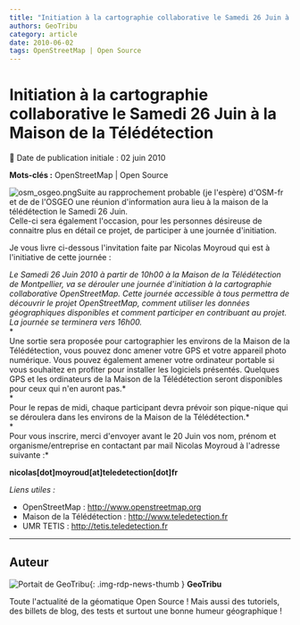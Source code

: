 ```yaml
---
title: "Initiation à la cartographie collaborative le Samedi 26 Juin à la Maison de la Télédétection"
authors: GeoTribu
category: article
date: 2010-06-02
tags: OpenStreetMap | Open Source
---
```


# Initiation à la cartographie collaborative le Samedi 26 Juin à la Maison de la Télédétection

:calendar: Date de publication initiale : 02 juin 2010

**Mots-clés :** OpenStreetMap | Open Source

![osm_osgeo.png](/sites/default/files/Tuto/img/divers/osm_osgeo.png)Suite au rapprochement probable (je l'espère) d'OSM-fr et de de l'OSGEO une réunion d'information aura lieu à la maison de la télédétection le Samedi 26 Juin.  
Celle-ci sera également l'occasion, pour les personnes désireuse de connaitre plus en détail ce projet, de participer à une journée d'initiation.

Je vous livre ci-dessous l'invitation faite par Nicolas Moyroud qui est à l'initiative de cette journée :

*Le Samedi 26 Juin 2010 à partir de 10h00 à la Maison de la Télédétection de Montpellier, va se dérouler une journée d'initiation à la cartographie collaborative OpenStreetMap. Cette journée accessible à tous permettra de découvrir le projet OpenStreetMap, comment utiliser les données géographiques disponibles et comment participer en contribuant au projet. La journée se terminera vers 16h00.*  
*  
Une sortie sera proposée pour cartographier les environs de la Maison de la Télédétection, vous pouvez donc amener votre GPS et votre appareil photo numérique. Vous pouvez également amener votre ordinateur portable si vous souhaitez en profiter pour installer les logiciels présentés. Quelques GPS et les ordinateurs de la Maison de la Télédétection seront disponibles pour ceux qui n'en auront pas.*  
*  
Pour le repas de midi, chaque participant devra prévoir son pique-nique qui se déroulera dans les environs de la Maison de la Télédétection.*  
*  
Pour vous inscrire, merci d'envoyer avant le 20 Juin vos nom, prénom et organisme/entreprise en contactant par mail Nicolas Moyroud à l'adresse  
suivante :*

**nicolas[dot]moyroud[at]teledetection[dot]fr**

*Liens utiles :*

* OpenStreetMap : <http://www.openstreetmap.org>
* Maison de la Télédétection : <http://www.teledetection.fr>
* UMR TETIS : <http://tetis.teledetection.fr>

----

## Auteur

![Portait de GeoTribu](https://cdn.geotribu.fr/img/internal/charte/geotribu\_logo\_64x64.png){: .img-rdp-news-thumb }
**GeoTribu**

Toute l'actualité de la géomatique Open Source ! Mais aussi des tutoriels, des billets de blog, des tests et surtout une bonne humeur géographique !
